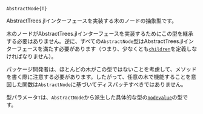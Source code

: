 ```
AbstractNode{T}
```

AbstractTrees.jlインターフェースを実装する木のノードの抽象型です。

木のノードがAbstractTrees.jlインターフェースを実装するためにこの型を継承する必要はありません。逆に、すべての`AbstractNode`型はAbstractTrees.jlインターフェースを満たす必要があります（つまり、少なくとも[`children`](@ref)を定義しなければなりません）。

パッケージ開発者は、ほとんどの木がこの型ではないことを考慮して、メソッドを書く際に注意する必要があります。したがって、任意の木で機能することを意図した関数は`AbstractNode`に基づいてディスパッチすべきではありません。

型パラメータ`T`は、`AbstractNode`から派生した具体的な型の[`nodevalue`](@ref)の型です。
